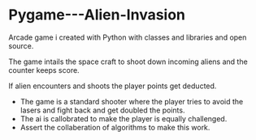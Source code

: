 
# Pygame---Alien-Invasion
Arcade game i created with Python with classes and libraries and open source.

The game intails the space craft to shoot down incoming aliens and the counter keeps score. 

If alien encounters and shoots the player points get deducted.

- The game is a standard shooter where the player tries to avoid the lasers and fight back and get doubled the points.
- The ai is callobrated to make the player is equally challenged.
- Assert the collaberation of algorithms to make this work.

